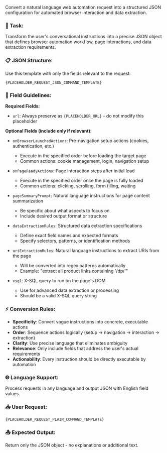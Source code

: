 
Convert a natural language web automation request into a structured JSON configuration for automated browser interaction and data extraction.

### 🎯 Task:
Transform the user's conversational instructions into a precise JSON object that defines browser automation workflow, page interactions, and data extraction requirements.

### 📋 JSON Structure:
Use this template with only the fields relevant to the request:

```json-text
{PLACEHOLDER_REQUEST_JSON_COMMAND_TEMPLATE}
```

### 🔧 Field Guidelines:

**Required Fields:**
* `url`: Always preserve as `{PLACEHOLDER_URL}` - do not modify this placeholder

**Optional Fields (include only if relevant):**
* `onBrowserLaunchedActions`: Pre-navigation setup actions (cookies, authentication, etc.)
    - Execute in the specified order before loading the target page
    - Common actions: cookie management, login, navigation setup

* `onPageReadyActions`: Page interaction steps after initial load
    - Execute in the specified order once the page is fully loaded
    - Common actions: clicking, scrolling, form filling, waiting

* `pageSummaryPrompt`: Natural language instructions for page content summarization
    - Be specific about what aspects to focus on
    - Include desired output format or structure

* `dataExtractionRules`: Structured data extraction specifications
    - Define exact field names and expected formats
    - Specify selectors, patterns, or identification methods

* `uriExtractionRules`: Natural language instructions to extract URIs from the page
    - Will be converted into regex patterns automatically
    - Example: "extract all product links containing '/dp/'"

* `xsql`: X-SQL query to run on the page's DOM
  - Use for advanced data extraction or processing
  - Should be a valid X-SQL query string

### ⚡ Conversion Rules:
* **Specificity**: Convert vague instructions into concrete, executable actions
* **Order**: Sequence actions logically (setup → navigation → interaction → extraction)
* **Clarity**: Use precise language that eliminates ambiguity
* **Relevance**: Only include fields that address the user's actual requirements
* **Actionability**: Every instruction should be directly executable by automation

### 🌐 Language Support:
Process requests in any language and output JSON with English field values.

### 📥 User Request:

```text
{PLACEHOLDER_REQUEST_PLAIN_COMMAND_TEMPLATE}
```

### 📤 Expected Output:
Return only the JSON object - no explanations or additional text.
